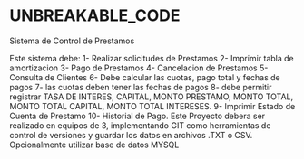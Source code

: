 # UNBREAKABLE_CODE
Sistema de Control de Prestamos

Este sistema debe:
1- Realizar solicitudes de Prestamos
2- Imprimir tabla de amortizacion
3- Pago de Prestamos
4- Cancelacion de Prestamos
5- Consulta de Clientes
6- Debe calcular las cuotas, pago total y fechas de pagos
7- las cuotas deben tener las fechas de pagos
8- debe permitir registrar TASA DE INTERES, CAPITAL, MONTO PRESTAMO, MONTO TOTAL, MONTO TOTAL CAPITAL, MONTO TOTAL INTERESES.
9- Imprimir Estado de Cuenta de Prestamo
10- Historial de Pago.
Este Proyecto debera ser realizado en equipos de 3, implementando GIT como herramientas de control de versiones y guardar los datos en archivos .TXT o CSV. Opcionalmente utilizar base de datos MYSQL 
